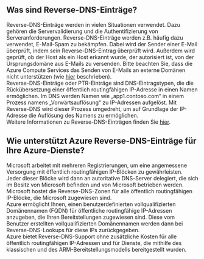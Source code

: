## Was sind Reverse-DNS-Einträge?
Reverse-DNS-Einträge werden in vielen Situationen verwendet. Dazu gehören die Servervalidierung und die Authentifizierung von Serveranforderungen. Reverse-DNS-Einträge werden z.B. häufig dazu verwendet, E-Mail-Spam zu bekämpfen. Dabei wird der Sender einer E-Mail überprüft, indem sein Reverse-DNS-Eintrag überprüft wird. Außerdem wird geprüft, ob der Host als ein Host erkannt wurde, der autorisiert ist, von der Ursprungsdomäne aus E-Mails zu versenden. Bitte beachten Sie, dass die Azure Compute Services das Senden von E-Mails an externe Domänen nicht unterstützen (wie [hier](https://blogs.msdn.microsoft.com/mast/2016/04/04/sending-e-mail-from-azure-compute-resource-to-external-domains/) beschrieben). <BR> Reverse-DNS-Einträge oder PTR-Einträge sind DNS-Eintragstypen, die die Rückübersetzung einer öffentlich routingfähigen IP-Adresse in einen Namen ermöglichen. Im DNS werden Namen wie „app1.contoso.com“ in einem Prozess namens „Vorwärtsauflösung“ zu IP-Adressen aufgelöst. Mit Reverse-DNS wird dieser Prozess umgedreht, um auf Grundlage der IP-Adresse die Auflösung des Namens zu ermöglichen.<BR> Weitere Informationen zu Reverse-DNS-Einträgen finden Sie [hier](http://en.wikipedia.org/wiki/Reverse_DNS_lookup).<BR>

## Wie unterstützt Azure Reverse-DNS-Einträge für Ihre Azure-Dienste?
Microsoft arbeitet mit mehreren Registrierungen, um eine angemessene Versorgung mit öffentlich routingfähigen IP-Blöcken zu gewährleisten. Jeder dieser Blöcke wird dann an autoritative DNS-Server delegiert, die sich im Besitz von Microsoft befinden und von Microsoft betrieben werden. Microsoft hostet die Reverse-DNS-Zonen für alle öffentlich routingfähigen IP-Blöcke, die Microsoft zugewiesen sind. <BR> Azure ermöglicht Ihnen, einen benutzerdefinierten vollqualifizierten Domänennamen (FQDN) für öffentliche routingfähige IP-Adressen anzugeben, die Ihren Bereitstellungen zugewiesen sind. Diese vom Benutzer erstellten vollqualifizierten Domänennamen werden dann bei Reverse-DNS-Lookups für diese IPs zurückgegeben.<BR> Azure bietet Reverse-DNS-Support ohne zusätzliche Kosten für alle öffentlich routingfähigen IP-Adressen und für Dienste, die mithilfe des klassischen und des ARM-Bereitstellungsmodells bereitgestellt wurden.

<!---HONumber=AcomDC_0907_2016-->